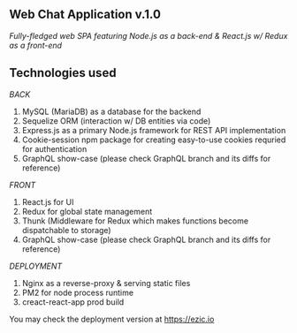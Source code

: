 ## Web Chat Application v.1.0

_Fully-fledged web SPA featuring Node.js as a back-end & React.js w/ Redux as a front-end_

## Technologies used

_BACK_
1) MySQL (MariaDB) as a database for the backend
2) Sequelize ORM (interaction w/ DB entities via code)
3) Express.js as a primary Node.js framework for REST API implementation
4) Cookie-session npm package for creating easy-to-use cookies requried for authentication
5) GraphQL show-case (please check GraphQL branch and its diffs for reference)

_FRONT_
1) React.js for UI
2) Redux for global state management
3) Thunk (Middleware for Redux which makes functions become dispatchable to storage)
4) GraphQL show-case (please check GraphQL branch and its diffs for reference)

_DEPLOYMENT_
1) Nginx as a reverse-proxy & serving static files
2) PM2 for node process runtime
3) creact-react-app prod build

You may check the deployment version at https://ezic.io
